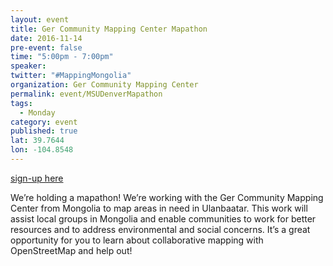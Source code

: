 ```yaml
---
layout: event
title: Ger Community Mapping Center Mapathon
date: 2016-11-14
pre-event: false
time: "5:00pm - 7:00pm"
speaker: 
twitter: "#MappingMongolia"
organization: Ger Community Mapping Center
permalink: event/MSUDenverMapathon
tags: 
  - Monday
category: event
published: true
lat: 39.7644
lon: -104.8548
---
```

[sign-up here](http://sites.msudenver.edu/geospatial/2016/11/01/openstreetmap-mapathon-november-14-5pm/)

We’re holding a mapathon! We’re working with the Ger Community Mapping Center from Mongolia to map areas in need in Ulanbaatar. 
This work will assist local groups in Mongolia and enable communities to work for better resources and to address environmental 
and social concerns. It’s a great opportunity for you to learn about collaborative mapping with OpenStreetMap and help out!


